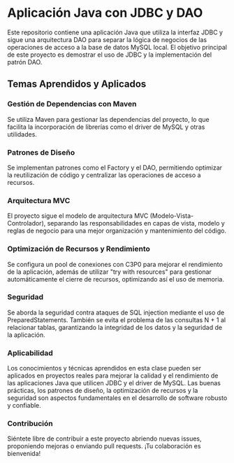 # Aplicación Java con JDBC y DAO
Este repositorio contiene una aplicación Java que utiliza la interfaz JDBC y sigue una arquitectura DAO para separar la lógica de negocios de las operaciones de acceso a la base de datos MySQL local. El objetivo principal de este proyecto es demostrar el uso de JDBC y la implementación del patrón DAO.

## Temas Aprendidos y Aplicados
### Gestión de Dependencias con Maven
Se utiliza Maven para gestionar las dependencias del proyecto, lo que facilita la incorporación de librerías como el driver de MySQL y otras utilidades.

### Patrones de Diseño
Se implementan patrones como el Factory y el DAO, permitiendo optimizar la reutilización de código y centralizar las operaciones de acceso a recursos.

### Arquitectura MVC
El proyecto sigue el modelo de arquitectura MVC (Modelo-Vista-Controlador), separando las responsabilidades en capas de vista, modelo y reglas de negocio para una mejor organización y mantenimiento del código.

### Optimización de Recursos y Rendimiento
Se configura un pool de conexiones con C3P0 para mejorar el rendimiento de la aplicación, además de utilizar "try with resources" para gestionar automáticamente el cierre de recursos, optimizando así el uso de memoria.

### Seguridad
Se aborda la seguridad contra ataques de SQL injection mediante el uso de PreparedStatements. También se evita el problema de las consultas N + 1 al relacionar tablas, garantizando la integridad de los datos y la seguridad de la aplicación.

### Aplicabilidad
Los conocimientos y técnicas aprendidos en esta clase pueden ser aplicados en proyectos reales para mejorar la calidad y el rendimiento de las aplicaciones Java que utilicen JDBC y el driver de MySQL. Las buenas prácticas, los patrones de diseño, la optimización de recursos y la seguridad son aspectos fundamentales en el desarrollo de software robusto y confiable.

### Contribución
Siéntete libre de contribuir a este proyecto abriendo nuevas issues, proponiendo mejoras o enviando pull requests. ¡Tu colaboración es bienvenida!

